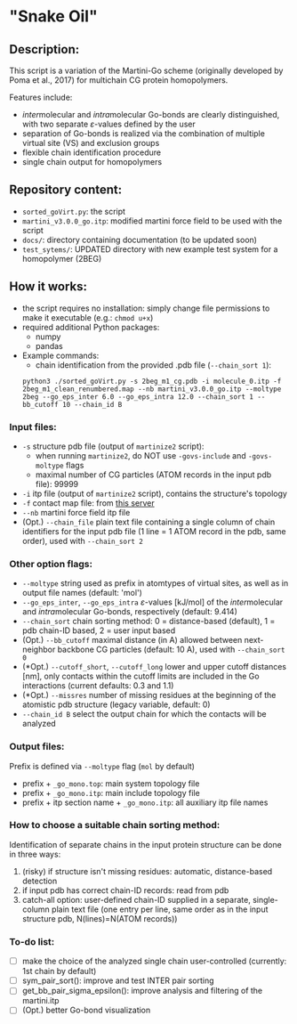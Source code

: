 # "Snake Oil"
## Description:
This script is a variation of the Martini-Go scheme (originally developed by Poma et al., 2017) for multichain CG protein homopolymers.

Features include:
 - *inter*molecular and *intra*molecular Go-bonds are clearly distinguished, with two separate $\varepsilon$-values defined by the user
 - separation of Go-bonds is realized via the combination of multiple virtual site (VS) and exclusion groups
 - flexible chain identification procedure
 - single chain output for homopolymers

## Repository content:
- `sorted_goVirt.py`: the script
- `martini_v3.0.0_go.itp`: modified martini force field to be used with the script
- `docs/`: directory containing documentation (to be updated soon)
- `test_sytems/`: UPDATED directory with new example test system for a homopolymer (2BEG)

## How it works:
- the script requires no installation: simply change file permissions to make it executable (e.g.: `chmod u+x`)
- required additional Python packages:
  - numpy
  - pandas
- Example commands:
  - chain identification from the provided .pdb file (`--chain_sort 1`):
  ```commandline
  python3 ./sorted_goVirt.py -s 2beg_m1_cg.pdb -i molecule_0.itp -f 2beg_m1_clean_renumbered.map --nb martini_v3.0.0_go.itp --moltype 2beg --go_eps_inter 6.0 --go_eps_intra 12.0 --chain_sort 1 --bb_cutoff 10 --chain_id B
  ```

### Input files:
- `-s` structure pdb file (output of `martinize2` script):
  - when running `martinize2`, do NOT use `-govs-include` and `-govs-moltype` flags
  - maximal number of CG particles (ATOM records in the input pdb file): 99999
- `-i` itp file (output of `martinize2` script), contains the structure's topology
- `-f` contact map file: from [this server](http://info.ifpan.edu.pl/~rcsu/rcsu/index.html)
- `--nb` martini force field itp file
- (Opt.) `--chain_file` plain text file containing a single column of chain identifiers for the input pdb file (1 line = 1 ATOM record in the pdb, same order), used with  `--chain_sort 2`
### Other option flags:
- `--moltype` string used as prefix in atomtypes of virtual sites, as well as in output file names (default: 'mol')
- `--go_eps_inter`, `--go_eps_intra` $\varepsilon$-values [kJ/mol] of the *inter*molecular and *intra*molecular Go-bonds, respectively (default: 9.414)
- `--chain_sort` chain sorting method: 0 = distance-based (default), 1 = pdb chain-ID based, 2 = user input based
- (Opt.) `--bb_cutoff` maximal distance (in A) allowed between next-neighbor backbone CG particles (default: 10 A), used with  `--chain_sort 0`
- (\*Opt.) `--cutoff_short`, `--cutoff_long` lower and upper cutoff distances [nm], only contacts within the cutoff limits are included in the Go interactions (current defaults: 0.3 and 1.1)
- (\*Opt.) `--missres` number of missing residues at the beginning of the atomistic pdb structure (legacy variable, default: 0)
- `--chain_id B` select the output chain for which the contacts will be analyzed

### Output files:
Prefix is defined via `--moltype` flag (`mol` by default)
- prefix + `_go_mono.top`: main system topology file 
- prefix + `_go_mono.itp`: main include topology file
- prefix + itp section name + `_go_mono.itp`: all auxiliary itp file names

### How to choose a suitable chain sorting method:
Identification of separate chains in the input protein structure can be done in three ways:
 1. (risky) if structure isn't missing residues: automatic, distance-based detection
 2. if input pdb has correct chain-ID records: read from pdb
 3. catch-all option: user-defined chain-ID supplied in a separate, single-column plain text file (one entry per line, same order as in the input structure pdb, N(lines)=N(ATOM records)) 

### To-do list:
- [ ] make the choice of the analyzed single chain user-controlled (currently: 1st chain by default)
- [ ] sym_pair_sort(): improve and test INTER pair sorting
- [ ] get_bb_pair_sigma_epsilon(): improve analysis and filtering of the martini.itp
- [ ] (Opt.) better Go-bond visualization